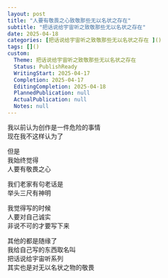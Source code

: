 ```yaml
---        
layout: post        
title: "人要有敬畏之心致敬那些无以名状之存在"        
subtitle: "把话说给宇宙听之致敬那些无以名状之存在"        
date: 2025-04-18        
categories: [把话说给宇宙听之致敬那些无以名状之存在 ]()        
tags: []()        
custom:        
  Theme: 把话说给宇宙听之致敬那些无以名状之存在        
  Status: PublishReady        
  WritingStart: 2025-04-17        
  Completion: 2025-04-17        
  EditingCompletion: 2025-04-18        
  PlannedPublication: null        
  ActualPublication: null        
  Notes: null        
---          
```

          
我以前认为创作是一件危险的事情          
现在我不这样认为了          
          
但是          
我始终觉得          
人要有敬畏之心          
          
我们老家有句老话是          
举头三尺有神明          
          
我觉得写的时候          
人要对自己诚实          
非说不可的才要写下来          
          
其他的都是随缘了          
我给自己写的东西取名叫          
把话说给宇宙听系列          
其实也是对无以名状之物的敬畏          
         
        